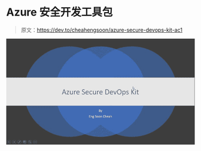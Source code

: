 # Azure 安全开发工具包

> 原文：<https://dev.to/cheahengsoon/azure-secure-devops-kit-ac1>

[![Azure Secure DevOps Kit](img/83c46c948664875a13956a2939ace106.png)](https://res.cloudinary.com/practicaldev/image/fetch/s--0ysS6pXp--/c_limit%2Cf_auto%2Cfl_progressive%2Cq_auto%2Cw_880/https://dw71fyauz7yz9.cloudfront.net/video-upload__cf560ac5a1c625f7dd96efce21c072d1/thumbs-video-upload__cf560ac5a1c625f7dd96efce21c072d1-00001.png)